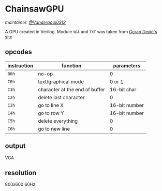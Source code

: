 # ChainsawGPU

*maintainer: [@Vanderpool0312](https://github.com/Vanderpool0312)*

A GPU created in Verilog. Module `VGA` and `TXT` was taken from [Goran Devic's site](https://baltazarstudios.com/poem-fpga/)


## opcodes

| instruction | function                        | parameters     |
|-------------|---------------------------------|----------------|
| `00h`       | no-op                           | 0              |
| `C0h`       | text/graphical mode             | 0 or 1         |
| `C1h`       | character at the end of buffer  | 16-bit char    |
| `C2h`       | delete last character           | 0              |
| `C3h`       | go to line X                    | 16-bit number  |
| `C4h`       | go to row Y                     | 16-bit number  |
| `C5h`       | delete everything               | 0              |
| `C6h`       | go to new line                  | 0              |

## output

VGA

## resolution

800x600 60Hz
